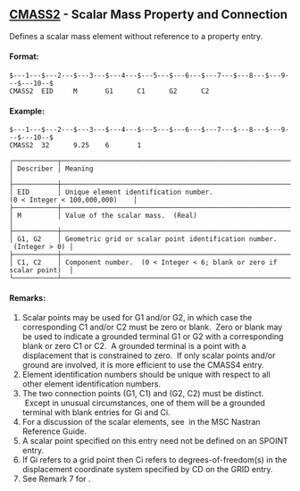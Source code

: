 ## [CMASS2](https://help.hexagonmi.com/bundle/MSC_Nastran_2022.4/page/Nastran_Combined_Book/qrg/bulkc1/TOC.CMASS2.xhtml) - Scalar Mass Property and Connection

Defines a scalar mass element without reference to a property entry.

#### Format:

```nastran
$---1---$---2---$---3---$---4---$---5---$---6---$---7---$---8---$---9---$---10--$
CMASS2  EID     M       G1      C1      G2      C2                              
```

#### Example:

```nastran
$---1---$---2---$---3---$---4---$---5---$---6---$---7---$---8---$---9---$---10--$
CMASS2  32      9.25    6       1                                               
```

```text
┌───────────┬──────────────────────────────────────────────────────────────────────┐
│ Describer │ Meaning                                                              │
├───────────┼──────────────────────────────────────────────────────────────────────┤
│ EID       │ Unique element identification number. (0 < Integer < 100,000,000)    │
├───────────┼──────────────────────────────────────────────────────────────────────┤
│ M         │ Value of the scalar mass.  (Real)                                    │
├───────────┼──────────────────────────────────────────────────────────────────────┤
│ G1, G2    │ Geometric grid or scalar point identification number.  (Integer > 0) │
├───────────┼──────────────────────────────────────────────────────────────────────┤
│ C1, C2    │ Component number.  (0 < Integer < 6; blank or zero if scalar point)  │
└───────────┴──────────────────────────────────────────────────────────────────────┘
```

#### Remarks:

1. Scalar points may be used for G1 and/or G2, in which case the corresponding C1 and/or C2 must be zero or blank.  Zero or blank may be used to indicate a grounded terminal G1 or G2 with a corresponding blank or zero C1 or C2.  A grounded terminal is a point with a displacement that is constrained to zero.  If only scalar points and/or ground are involved, it is more efficient to use the CMASS4 entry.
2. Element identification numbers should be unique with respect to all   other element identification numbers.
3. The two connection points (G1, C1) and (G2, C2) must be distinct.  Except in unusual circumstances, one of them will be a grounded terminal with blank entries for Gi and Ci.
4. For a discussion of the scalar elements, see   in the  MSC Nastran Reference Guide.
5. A scalar point specified on this entry need not be defined on an SPOINT entry.
6. If Gi refers to a grid point then Ci refers to degrees-of-freedom(s) in the displacement coordinate system specified by CD on the GRID entry.
7. See Remark 7 for  .
